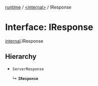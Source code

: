 [runtime](../overview.md) / [<internal\>](../modules/internal_.md) / IResponse

# Interface: IResponse

[internal](../modules/internal_.md).IResponse

## Hierarchy

- `ServerResponse`

  ↳ **`IResponse`**
